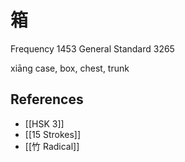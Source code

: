 # 箱
Frequency 1453
General Standard 3265

xiāng
case, box, chest, trunk

## References
- [[HSK 3]]
- [[15 Strokes]]
- [[竹 Radical]]